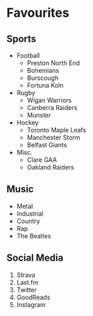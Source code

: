 # Favourites

## Sports

- Football
  - Preston North End
  - Bohemians
  - Burscough
  - Fortuna Koln
- Rugby
  - Wigan Warriors
  - Canberra Raiders
  - Munster
- Hockey
  - Toronto Maple Leafs
  - Manchester Storm
  - Belfast Giants
- Misc.
  - Clare GAA
  - Oakland Raiders
  
 ## Music
 
 * Metal
 * Industrial
 * Country
 * Rap
 * The Beatles
 
 ## Social Media
 
 1. Strava
 2. Last.fm
 3. Twitter
 4. GoodReads
 5. Instagram
